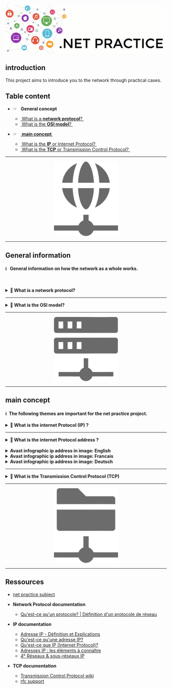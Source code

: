 ![netpractice.png](img/netpractice.png)
## introduction
This project aims to introduce you to the network through practical cases.

## Table content
* ☞&nbsp;&nbsp; **General concept**
  * [ What is a **network protocol**? ](#network)
  * [ What is the **OSI model**? ](#OSI)


* ☞&nbsp;&nbsp; **[ main concept ](#titre)**
  * [ What is the **IP** or Internet Protocol? ](#IP)
  * [ What is the **TCP** or Transmission Control Protocol? ](#TCP)
----
<p align="center">
  <img src="img/apparence/world.png" width="200" />
</p>

----
## General information


#### ℹ️ &nbsp;&nbsp;**General information on how the network as a whole works.**

<br />

<a name="betwork"></a>
<details>	
  <summary><b> 🔽 What is a network protocol?  </b></summary>
  <br />

* In networking, **a `protocol` is a set of rules for formatting and processing data**. Network protocols are like a common 
language for computers. Computers on a network may use very different software and hardware, but **the use of protocols 
allows them to communicate with each other**.

> For example two people who do not speak the same language, one French and one German, would have a second language
to understand each other, English.

* **On the Internet, there are different protocols for different types of processes.** Protocols are often discussed in
  terms of the layer of the `OSI` model to which they belong.

</details>

----
<a name="OSI"></a>
<details>	
  <summary><b> 🔽 What is the OSI model?  </b></summary>
  <br />

* The `OSI` (Open Systems Interconnection) model is an abstract representation of how the Internet works.
* It is made up of 7 layers: 

  &nbsp;&nbsp;&nbsp;&nbsp;&nbsp;&nbsp;&nbsp;&nbsp;&nbsp;
  [<img src="img/osi-model-7-layers.png" width="300">](img/osi-model-7-layers.png)

* Each layer representing a different category of networking functions, **the protocols make these networking 
functions possible**.

* ☞ &nbsp;&nbsp;&nbsp;The [ **Internet Protocol** (`IP`) ](#TCP) makes network-to-network communications possible. `IP` 
is considered a **[network layer](https://www.cloudflare.com/learning/network-layer/what-is-the-network-layer/)** 
(Layer 3) protocol

* ☞ &nbsp;&nbsp;&nbsp;The [ **Transmission Control Protocol** (`TCP`) ](#TCP) ensures the smooth transport of data packets over networks. 
Therefore, TCP is considered a transport layer (Layer 4) protocol.
* ℹ️ More information about OSI [here](https://www.cloudflare.com/learning/ddos/glossary/open-systems-interconnection-model-osi/).
</details>

----
<p align="center">
  <img src="img/apparence/servers.png" width="200" />
</p>

----
<a name="titre"></a>
## main concept

#### ℹ️&nbsp;&nbsp;**The following themes are important for the net practice project.**

<a name="IP"></a>
<details>	
  <summary><b>🔽 What is the internet Protocol (IP) ?</b></summary>
  <br />


  &nbsp;&nbsp;&nbsp;&nbsp;&nbsp;&nbsp;&nbsp;[<img src="img/ip.png" width="300">](img/ip.png)
* **Internet Protocol** `(IP)` is a `protocol`, or set of rules, for **routing and addressing data packets** so that they can 
traverse networks and arrive at the correct destination.
</details>

----
<a name="IPad"></a>
<details>	
  <summary><b>🔽️ What is the internet Protocol address ?</b></summary>
  <br />

* > the `IP` **address** is similar to the phone number assigned to your smartphone.
* An `IP` **address** is a unique number that **allows a computer to communicate in a network**. 
  * ⚠️ There **cannot** be several **computers** with the **same `IP` address** in the same network.
  * The unique **number** can be **assigned temporarily or permanently**.
* Each `IP` **address** is a series of characters, such as 192.168.1.1,
**[DNS resolvers](https://www.cloudflare.com/learning/dns/what-is-dns/)** translate human-readable domain names into IP 
addresses.


  &nbsp;&nbsp;&nbsp;&nbsp;&nbsp;&nbsp;&nbsp;
  [<img src="img/schema-adresse-ip.png" width="300">](img/schema-adresse-ip.png)


* **Two types of IP addresses**: public IP addresses and local IP addresses:
  * `Local IP addresses`: these are managed at the level of your local network between the **[ADSL modem](https://fr.wikipedia.org/wiki/Modem)** 
  and **[Ethernet or Wi-Fi router](https://fr.wikipedia.org/wiki/Routeur)**, and your equipment (computers, mobiles, 
  connected objects, etc.)
  * `Public IP addresses`: these are managed globally by an organization that allocates these addresses individually to all
  equipment and services connected to the Internet (websites, video hosting sites, etc.).


  &nbsp;&nbsp;&nbsp;&nbsp;&nbsp;&nbsp;&nbsp;
  [<img src="img/schema-adresse-ip-interne-externe.png" width="300">](img/schema-adresse-ip-interne-externe.png)


* **IPv4 vs IPv6:**
  * `IPv4` addresses contain a sequence of **four digits**, ranging from **0 (except the last) to 255**, each separated 
  from the next by a dot, for example, 5.62.42.77.
  * `IPv6` addresses consist of **8 groups of 4 hexadecimal characters**, numbered **0-9 and A-F**, and separated by a colon 
  (example: 2001:db8:17d4:e800:ee56:9889:ff50:4e9a). This is the successor to IPv4. It is being deployed gradually 
  and is only used for public IP addresses.


  &nbsp;&nbsp;&nbsp;&nbsp;&nbsp;&nbsp;&nbsp;
  [<img src="img/schema-adresse-ipv6-nommage.png" width="300">](img/schema-adresse-ipv6-nommage.png)

* **IN GENERAL: An IP address consists of two parts:**
  * `The network ID`, consisting of the **first three digits** of the address.
  * `Host ID`, the **fourth digit** of the address.

* BUT...

* The Internet community has imposed an international authority: the **[IANA](http://www.iana.org/)**, 
  which grants address quotas to professionals who redistribute them.

<details>	
  <summary><b>🔽️ IANA authority</b></summary>
  <br />

* If you want to access the network, there are two solutions:

  * You subscribe to an Internet Service Provider.
  * When you connect, he will automatically distribute one to you.
  * It is part of the set of addresses that your access provider has rented, for a fee, from IANA or a local 
  organization representing it.

  * You yourself rent a fixed IP address that will characterize your access to the network.


* **IANA** compliant addresses are **divided into classes**.
  * All addresses written in **binary that begin** on the `left` with the digit `0` are Class `A`
  * All addresses written in **binary that begin** on the `left` with the digits `10` are class `B`
  * All addresses written in **binary starting** on the `left` with the digits `110` are class `C`
  * All addresses that, written in **binary, begin** on the `left` with the digits `1110` are class `D`


&nbsp;&nbsp;&nbsp;&nbsp;&nbsp;&nbsp;&nbsp;
[<img src="img/adr_ip_500.png" width="300">](img/img/adr_ip_500.png)


* A fixed IP that will characterize your network access.
</details>


<br /></details>
<br /><details>	
  <summary><b>Avast infographic ip address in image: English</b></summary>
  <br />
    <img src="img/avast/IP-adresses-infographic-eng.png">
</details>
<details>	
  <summary><b>Avast infographic ip address in image: Francais</b></summary>
  <br />
    <img src="img/avast/Avast-IP-Addresses-FR.png">
</details>
<details>	
  <summary><b>Avast infographic ip address in image: Deutsch</b></summary>
  <br />
    <img src="img/avast/Avast-IP-Addresses-DE.png">
</details>

----
<a name="TCP"></a>

<details>	
  <summary><b> 🔽 What is the Transmission Control Protocol (TCP) </b></summary>
  <br />

* `TCP` **is a transport layer protocol that ensures reliable delivery of data**. TCP is intended to be used with IP, and 
the two protocols are often referred to together as TCP/IP.
* > If the IP address is similar to the phone number assigned to your smartphone. 
*  > TCP is all the technology that makes 
the phone ring and allows you to talk to someone on another phone. They are different from each other, 
but they are also meaningless without each other.

* Difference between `TCP/IP` and other protocol **[UDP/ IP](https://www.cloudflare.com/fr-fr/learning/ddos/glossary/user-datagram-protocol-udp/)**

&nbsp;&nbsp;&nbsp;&nbsp;&nbsp;&nbsp;&nbsp;&nbsp;&nbsp;[<img src="img/tcp-ip_udp-ip.png" width="300">](img/tcp-ip_udp-ip.png)

</details>


----
<p align="center">
  <img src="img/apparence/files.png" width="200" />
</p>

----
## Ressources

* [net practice subject](https://cdn.intra.42.fr/pdf/pdf/58600/fr.subject.pdf)


* **Network Protocol documentation**
  * [Qu'est-ce qu'un protocole? | Définition d'un protocole de réseau](https://www.cloudflare.com/fr-fr/learning/network-layer/what-is-a-protocol/)

 
* **IP documentation**
  * [Adresse IP - Définition et Explications](https://www.techno-science.net/glossaire-definition/Adresse-IP.html)
  * [Qu'est-ce qu'une adresse IP? ](https://www.avast.com/fr-fr/c-what-is-an-ip-address)
  * [Qu'est-ce que IP (Internet Protocol)?](https://www.cloudflare.com/fr-fr/learning/network-layer/internet-protocol/)
  * [Adresses IP : les éléments à connaître ](https://assistance.orange.fr/livebox-modem/toutes-les-livebox-et-modems/installer-et-utiliser/piloter-et-parametrer-votre-materiel/le-parametrage-avance-reseau-nat-pat-ip/gerer-votre-adresse-ip/adresses-ip-les-elements-a-connaitre-_238182-760947)
  * [4° Réseaux & sous-réseaux IP](http://arsene.perez-mas.pagesperso-orange.fr/reseaux/tcpip/reseaux_ip.htm) 


* **TCP documentation**
  * [Transmission Control Protocol wiki](https://fr.wikipedia.org/wiki/Transmission_Control_Protocol)
  * [rfc support](https://www.rfc-editor.org/rfc/rfc793)
